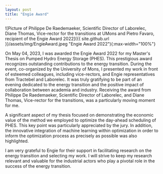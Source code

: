 ```yaml
---
layout: post
title: "Engie Award" 
---
```


![Picture of Philippe De Raedemaeker, Scientific Director of Laborelec, Diane Thomas, Vice-rector for the transitions at UMons and Pietro Favaro, recipient of the Engie Award 2022]({{ site.github.url }}/assets/img/EngieAward.jpeg "Engie Award 2022"){:max-width="100%"}

On May 04, 2023, I was awarded the Engie Award 2022 for my Master's Thesis on Pumped Hydro Energy Storage (PHES). This prestigious award recognizes outstanding contributions to the energy transition. During the event, co-organized by the University of Mons, I presented my work in front of esteemed colleagues, including vice-rectors, and Engie representatives from Tractebel and Laborelec. It was truly gratifying to be part of an evening dedicated to the energy transition and the positive impact of collaboration between academia and industry. Receiving the award from Philippe De Raedemaeker, Scientific Director of Laborelec, and Diane Thomas, Vice-rector for the transitions, was a particularly moving moment for me.

A significant aspect of my thesis focused on demonstrating the economic value of the method we employed to optimize the day-ahead scheduling of PHES. This key point was particularly appreciated by the jury. In addition, the innovative integration of machine learning within optimization in order to inform the optimization process as precisely as possible was also highlighted.

I am very grateful to Engie for their support in facilitating research on the energy transition and selecting my work. I will strive to keep my research relevant and valuable for the industrial actors who play a pivotal role in the success of the energy transition.
